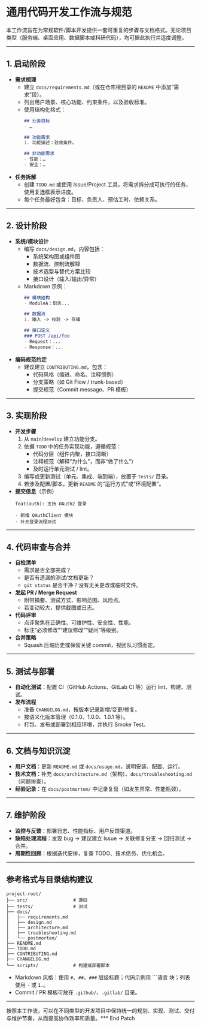 # 通用代码开发工作流与规范

本工作流旨在为常规软件/脚本开发提供一套可重复的步骤与文档格式。无论项目类型（服务端、桌面应用、数据脚本或科研代码），均可据此执行并适度调整。

---

## 1. 启动阶段

- **需求梳理**
  - 建立 `docs/requirements.md`（或在仓库根目录的 `README` 中添加“需求”段）。
  - 列出用户场景、核心功能、约束条件，以及验收标准。
  - 使用结构化格式：
    ```markdown
    ## 业务目标
    - …

    ## 功能需求
    1. 功能描述：验收条件。

    ## 非功能需求
    - 性能：…
    - 安全：…
    ```
- **任务拆解**
  - 创建 `TODO.md` 或使用 Issue/Project 工具，将需求拆分成可执行的任务，使用复选框表示进度。
  - 每个任务最好包含：目标、负责人、预估工时、依赖关系。

---

## 2. 设计阶段

- **系统/模块设计**
  - 编写 `docs/design.md`，内容包括：
    - 系统架构图或组件图
    - 数据流、控制流解释
    - 技术选型与替代方案比较
    - 接口设计（输入/输出/异常）
  - Markdown 示例：
    ```markdown
    ## 模块结构
    - ModuleA：职责...

    ## 数据流
    1. 输入 -> 校验 -> 存储

    ## 接口定义
    ### POST /api/foo
    - Request：...
    - Response：...
    ```
- **编码规范约定**
  - 建议建立 `CONTRIBUTING.md`，包含：
    - 代码风格（缩进、命名、注释惯例）
    - 分支策略（如 Git Flow / trunk-based）
    - 提交规范（Commit message、PR 模板）

---

## 3. 实现阶段

- **开发步骤**
  1. 从 `main`/`develop` 建立功能分支。
  2. 依据 `TODO` 中的任务实现功能，遵循规范：
     - 代码分层（组件内聚，接口清晰）
     - 注释规范（解释“为什么”，而非“做了什么”）
     - 及时运行单元测试 / lint。
  3. 编写或更新测试（单元、集成、端到端），放置于 `tests/` 目录。
  4. 若涉及配置/脚本，更新 `README` 的“运行方式”或“环境配置”。
- **提交信息**（示例）
  ```text
  feat(auth): 支持 OAuth2 登录

  - 新增 OAuthClient 模块
  - 补充登录流程测试
  ```

---

## 4. 代码审查与合并

- **自检清单**
  - 需求是否全部完成？
  - 是否有遗漏的测试/文档更新？
  - `git status` 是否干净？没有无关更改或临时文件。
- **发起 PR / Merge Request**
  - 附带摘要、测试方式、影响范围、风险点。
  - 若变动较大，提供截图或日志。
- **代码评审**
  - 点评聚焦在正确性、可维护性、安全性、性能。
  - 标注“必须修改”“建议修改”“疑问”等级别。
- **合并策略**
  - Squash 压缩历史或保留关键 commit，视团队习惯而定。

---

## 5. 测试与部署

- **自动化测试**：配置 CI（GitHub Actions、GitLab CI 等）运行 lint、构建、测试。
- **发布流程**
  - 准备 `CHANGELOG.md`，按版本记录新增/变更/修复。
  - 按语义化版本管理（0.1.0、1.0.0、1.0.1 等）。
  - 打包、发布或部署到相应环境，并执行 Smoke Test。

---

## 6. 文档与知识沉淀

- **用户文档**：更新 `README.md` 或 `docs/usage.md`，说明安装、配置、运行。
- **技术文档**：补充 `docs/architecture.md`（架构）、`docs/troubleshooting.md`（问题排查）。
- **经验记录**：在 `docs/postmortem/` 中记录复盘（如发生异常、性能瓶颈）。

---

## 7. 维护阶段

- **监控与反馈**：部署日志、性能指标、用户反馈渠道。
- **缺陷处理流程**：发现 bug → 建议建立 Issue → 关联修复分支 → 回归测试 → 合并。
- **周期性回顾**：根据迭代安排，复查 TODO、技术债务、优化机会。

---

## 参考格式与目录结构建议

```
project-root/
├── src/                 # 源码
├── tests/               # 测试
├── docs/
│   ├── requirements.md
│   ├── design.md
│   ├── architecture.md
│   ├── troubleshooting.md
│   └── postmortem/
├── README.md
├── TODO.md
├── CONTRIBUTING.md
├── CHANGELOG.md
└── scripts/             # 构建或部署脚本
```

- Markdown 风格：使用 `#`、`##`、`###` 层级标题；代码示例用 ```语言 块；列表使用 `-` 或 `1.`。
- Commit / PR 模板可放在 `.github/`、`.gitlab/` 目录。

---

按照本工作流，可以在不同类型的开发项目中保持统一的规划、实现、测试、交付与维护节奏，从而提高协作效率和质量。*** End Patch
